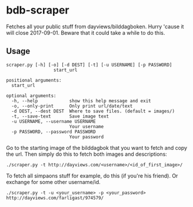 # bdb-scraper
Fetches all your public stuff from dayviews/bilddagboken.
Hurry 'cause it will close 2017-09-01.
Beware that it could take a while to do this.

## Usage
```
scraper.py [-h] [-o] [-d DEST] [-t] [-u USERNAME] [-p PASSWORD]
                  start_url

positional arguments:
  start_url

optional arguments:
  -h, --help            show this help message and exit
  -o, --only-print      Only print url/date/text
  -d DEST, --dest DEST  Where to save files. (default = images/)
  -t, --save-text       Save image text
  -u USERNAME, --username USERNAME
                        Your username
  -p PASSWORD, --password PASSWORD
                        Your password
```

Go to the starting image of the bilddagbok that you want to fetch and copy the url.
Then simply do this to fetch both images and descriptions:
```
./scraper.py -t http://dayviews.com/<username>/<id_of_first_image>/
``` 
To fetch all simpaons stuff for example, do this (if you're his friend). Or exchange for some other username/id.
```
./scraper.py -t -u <your_username> -p <your_password> http://dayviews.com/farligast/974579/
```

